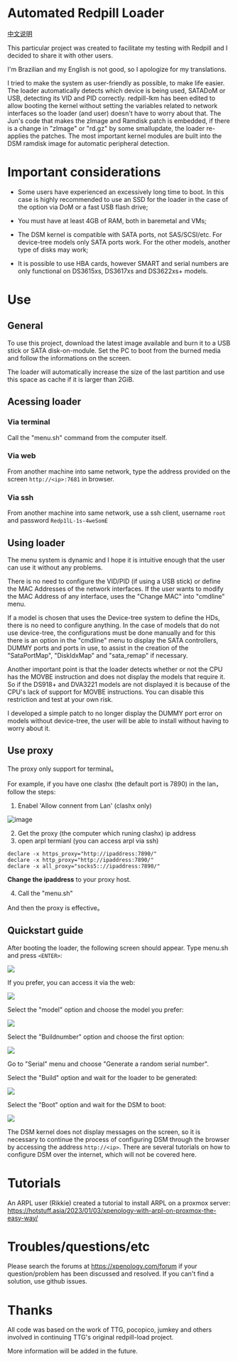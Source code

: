 # Automated Redpill Loader

[中文说明](./README-Zh.md)

This particular project was created to facilitate my testing with Redpill and I decided to share it with other users.

I'm Brazilian and my English is not good, so I apologize for my translations.

I tried to make the system as user-friendly as possible, to make life easier. The loader automatically detects which device is being used, SATADoM or USB, detecting its VID and PID correctly. redpill-lkm has been edited to allow booting the kernel without setting the variables related to network interfaces so the loader (and user) doesn't have to worry about that. The Jun's code that makes the zImage and Ramdisk patch is embedded, if there is a change in "zImage" or "rd.gz" by some smallupdate, the loader re-applies the patches. The most important kernel modules are built into the DSM ramdisk image for automatic peripheral detection.

# Important considerations

 - Some users have experienced an excessively long time to boot. In this case is highly recommended to use an SSD for the loader in the case of the option via DoM or a fast USB flash drive;

 - You must have at least 4GB of RAM, both in baremetal and VMs;

 - The DSM kernel is compatible with SATA ports, not SAS/SCSI/etc. For device-tree models only SATA ports work. For the other models, another type of disks may work;

 - It is possible to use HBA cards, however SMART and serial numbers are only functional on DS3615xs, DS3617xs and DS3622xs+ models.

# Use

## General

To use this project, download the latest image available and burn it to a USB stick or SATA disk-on-module. Set the PC to boot from the burned media and follow the informations on the screen.

The loader will automatically increase the size of the last partition and use this space as cache if it is larger than 2GiB.

## Acessing loader

### Via terminal

Call the "menu.sh" command from the computer itself.

### Via web

From another machine into same network, type the address provided on the screen `http://<ip>:7681` in browser.

### Via ssh

From another machine into same network, use a ssh client, username `root` and password `Redp1lL-1s-4weSomE`

## Using loader

The menu system is dynamic and I hope it is intuitive enough that the user can use it without any problems.

There is no need to configure the VID/PID (if using a USB stick) or define the MAC Addresses of the network interfaces. If the user wants to modify the MAC Address of any interface, uses the "Change MAC" into "cmdline" menu.

If a model is chosen that uses the Device-tree system to define the HDs, there is no need to configure anything. In the case of models that do not use device-tree, the configurations must be done manually and for this there is an option in the "cmdline" menu to display the SATA controllers, DUMMY ports and ports in use, to assist in the creation of the "SataPortMap", "DiskIdxMap" and "sata_remap" if necessary.

Another important point is that the loader detects whether or not the CPU has the MOVBE instruction and does not display the models that require it. So if the DS918+ and DVA3221 models are not displayed it is because of the CPU's lack of support for MOVBE instructions. You can disable this restriction and test at your own risk.

I developed a simple patch to no longer display the DUMMY port error on models without device-tree, the user will be able to install without having to worry about it.

## Use proxy
The proxy only support for terminal。

For example, if you have one clashx (the default port is 7890) in the lan，follow the steps:

1. Enabel 'Allow connent from Lan' (clashx only)

![image](https://github.com/yunzhiclub/arpl/assets/12424383/fe024e8d-c764-4590-84cb-fc15ca7fccef)

2. Get the proxy (the computer which runing clashx) ip address
3. open arpl termianl (you can access arpl via ssh)
```
declare -x https_proxy="http://ipaddress:7890/"
declare -x http_proxy="http://ipaddress:7890/"
declare -x all_proxy="socks5:://ipaddress:7890/"
```

**Change the ipaddress** to your proxy host.

4. Call the "menu.sh" 

And then the proxy is effective。

## Quickstart guide

After booting the loader, the following screen should appear. Type menu.sh and press `<ENTER>`:

![](doc/first-screen.png)

If you prefer, you can access it via the web:

![](doc/ttyd.png)

Select the "model" option and choose the model you prefer:

![](doc/model.png)

Select the "Buildnumber" option and choose the first option:

![](doc/buildnumber.png)

Go to "Serial" menu and choose "Generate a random serial number".

Select the "Build" option and wait for the loader to be generated:

![](doc/making.png)

Select the "Boot" option and wait for the DSM to boot:

![](doc/DSM%20boot.png)

The DSM kernel does not display messages on the screen, so it is necessary to continue the process of configuring DSM through the browser by accessing the address `http://<ip>`.
There are several tutorials on how to configure DSM over the internet, which will not be covered here.

# Tutorials

An ARPL user (Rikkie) created a tutorial to install ARPL on a proxmox server:
https://hotstuff.asia/2023/01/03/xpenology-with-arpl-on-proxmox-the-easy-way/

# Troubles/questions/etc

Please search the forums at https://xpenology.com/forum if your question/problem has been discussed and resolved. If you can't find a solution, use github issues.

# Thanks

All code was based on the work of TTG, pocopico, jumkey and others involved in continuing TTG's original redpill-load project.

More information will be added in the future.
